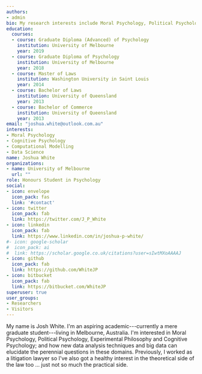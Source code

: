 ```yaml
---
authors:
- admin
bio: My research interests include Moral Psychology, Political Psychology, Experimental Philosophy, Cognitive Psychology and more.
education:
  courses:
  - course: Graduate Diploma (Advanced) of Psychology
    institution: University of Melbourne
    year: 2019
  - course: Graduate Diploma of Psychology
    institution: University of Melbourne
    year: 2018
  - course: Master of Laws
    institution: Washington University in Saint Louis
    year: 2014
  - course: Bachelor of Laws
    institution: University of Queensland
    year: 2013
  - course: Bachelor of Commerce 
    institution: University of Queensland
    year: 2013
email: "joshua.white@outlook.com.au"
interests:
- Moral Psychology
- Cognitive Psychology
- Computational Modelling
- Data Science
name: Joshua White
organizations:
- name: University of Melbourne
  url: ""
role: Honours Student in Psychology
social:
- icon: envelope
  icon_pack: fas
  link: '#contact'
- icon: twitter
  icon_pack: fab
  link: https://twitter.com/J_P_White
- icon: linkedin
  icon_pack: fab
  link: https://www.linkedin.com/in/joshua-p-white/
#- icon: google-scholar
#  icon_pack: ai
#  link: https://scholar.google.co.uk/citations?user=sIwtMXoAAAAJ
- icon: github
  icon_pack: fab
  link: https://github.com/WhiteJP
- icon: bitbucket 
  icon_pack: fab
  link: https://bitbucket.com/WhiteJP
superuser: true
user_groups:
- Researchers
- Visitors
---
```


My name is Josh White. I'm an aspiring academic---currently a mere graduate student---living in Melbourne, Australia. I'm interested in Moral Psychology, Political Psychology, Experimental Philosophy and Cognitive Psychology; and how new data analysis techniques and big data can elucidate the perennial questions in these domains. Previously, I worked as a litigation lawyer so I've also got a healthy interest in the theoretical side of the law too ... just not so much the practical side.